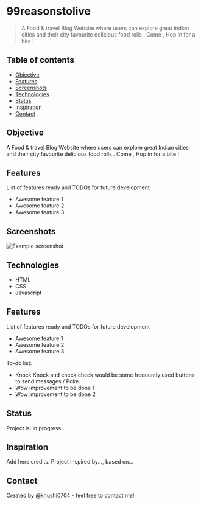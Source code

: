 # 99reasonstolive
>A Food & travel Blog Website where users can explore great Indian cities and their city favourite delicious food rolls . Come , Hop in for a bite !

## Table of contents
* [Objective](#objective)
* [Features](#features)
* [Screenshots](#screenshots)
* [Technologies](#technologies)
* [Status](#status)
* [Inspiration](#inspiration)
* [Contact](#contact)

## Objective
A Food & travel Blog Website where users can explore great Indian cities and their city favourite delicious food rolls . Come , Hop in for a bite !

## Features
List of features ready and TODOs for future development
* Awesome feature 1
* Awesome feature 2
* Awesome feature 3

## Screenshots
![Example screenshot](./img/screenshot.png)

## Technologies
* HTML
* CSS
* Javascript

## Features
List of features ready and TODOs for future development
* Awesome feature 1
* Awesome feature 2
* Awesome feature 3

To-do list:
* Knock Knock and check check would be some frequently used buttons to send messages / Poke. 
* Wow improvement to be done 1
* Wow improvement to be done 2

## Status
Project is: in progress 

## Inspiration
Add here credits. Project inspired by..., based on...

## Contact
Created by [@khushi0704](https://khushi0704.github.io/portfolio1/) - feel free to contact me!


